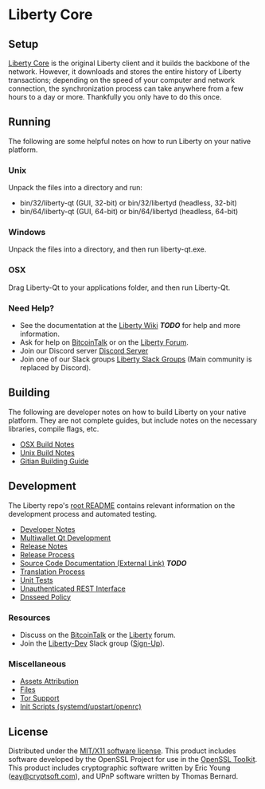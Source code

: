 Liberty Core
=====================

Setup
---------------------
[Liberty Core](http://liberty-coin.com/wallet) is the original Liberty client and it builds the backbone of the network. However, it downloads and stores the entire history of Liberty transactions; depending on the speed of your computer and network connection, the synchronization process can take anywhere from a few hours to a day or more. Thankfully you only have to do this once.

Running
---------------------
The following are some helpful notes on how to run Liberty on your native platform.

### Unix

Unpack the files into a directory and run:

- bin/32/liberty-qt (GUI, 32-bit) or bin/32/libertyd (headless, 32-bit)
- bin/64/liberty-qt (GUI, 64-bit) or bin/64/libertyd (headless, 64-bit)

### Windows

Unpack the files into a directory, and then run liberty-qt.exe.

### OSX

Drag Liberty-Qt to your applications folder, and then run Liberty-Qt.

### Need Help?

* See the documentation at the [Liberty Wiki](https://en.bitcoin.it/wiki/Main_Page) ***TODO***
for help and more information.
* Ask for help on [BitcoinTalk](https://bitcointalk.org/index.php?topic=1262920.0) or on the [Liberty Forum](http://forum.liberty-coin.com/).
* Join our Discord server [Discord Server](https://discord.liberty-coin.com)
* Join one of our Slack groups [Liberty Slack Groups](https://liberty-coin.com/slack-logins/) (Main community is replaced by Discord).

Building
---------------------
The following are developer notes on how to build Liberty on your native platform. They are not complete guides, but include notes on the necessary libraries, compile flags, etc.

- [OSX Build Notes](build-osx.md)
- [Unix Build Notes](build-unix.md)
- [Gitian Building Guide](gitian-building.md)

Development
---------------------
The Liberty repo's [root README](https://github.com/project-liberty/wallet/blob/master/README.md) contains relevant information on the development process and automated testing.

- [Developer Notes](developer-notes.md)
- [Multiwallet Qt Development](multiwallet-qt.md)
- [Release Notes](release-notes.md)
- [Release Process](release-process.md)
- [Source Code Documentation (External Link)](https://dev.visucore.com/bitcoin/doxygen/) ***TODO***
- [Translation Process](translation_process.md)
- [Unit Tests](unit-tests.md)
- [Unauthenticated REST Interface](REST-interface.md)
- [Dnsseed Policy](dnsseed-policy.md)

### Resources

* Discuss on the [BitcoinTalk](https://bitcointalk.org/index.php?topic=1262920.0) or the [Liberty](http://forum.liberty-coin.com/) forum.
* Join the [Liberty-Dev](https://liberty-dev.slack.com/) Slack group ([Sign-Up](https://liberty-dev.herokuapp.com/)).

### Miscellaneous
- [Assets Attribution](assets-attribution.md)
- [Files](files.md)
- [Tor Support](tor.md)
- [Init Scripts (systemd/upstart/openrc)](init.md)

License
---------------------
Distributed under the [MIT/X11 software license](http://www.opensource.org/licenses/mit-license.php).
This product includes software developed by the OpenSSL Project for use in the [OpenSSL Toolkit](https://www.openssl.org/). This product includes
cryptographic software written by Eric Young ([eay@cryptsoft.com](mailto:eay@cryptsoft.com)), and UPnP software written by Thomas Bernard.
